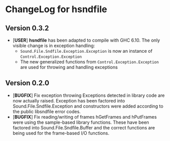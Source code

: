 # ChangeLog for hsndfile

## Version 0.3.2

* [__USER__] **hsndfile** has been adapted to compile with GHC 6.10. The only
  visible change is in exception handling:
  * `Sound.File.Sndfile.Exception.Exception` is now an instance of
    `Control.Exception.Exception`
  * The new generalized functions from `Control.Exception.Exception` are used
    for throwing and handling exceptions

## Version 0.2.0

* [__BUGFIX__] Fix exception throwing Exceptions detected in library code are
  now actually raised. Exception has been factored into
  Sound.File.Sndfile.Exception and constructors were added according to the
  public libsndfile error codes.
* [__BUGFIX__] Fix reading/writing of frames hGetFrames and hPutFrames were
  using the sample-based library functions. These have been factored into
  Sound.File.Sndfile.Buffer and the correct functions are being used for the
  frame-based I/O functions.
